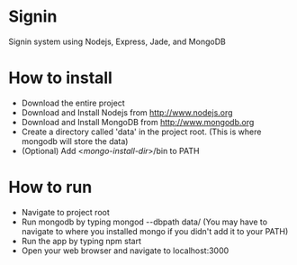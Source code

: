 Signin
======

Signin system using Nodejs, Express, Jade, and MongoDB

How to install
==============
* Download the entire project
* Download and Install Nodejs from http://www.nodejs.org
* Download and Install MongoDB from http://www.mongodb.org
* Create a directory called 'data' in the project root. (This is where mongodb will store the data)
* (Optional) Add <*mongo-install-dir*>/bin to PATH

How to run
==========
* Navigate to project root
* Run mongodb by typing mongod --dbpath data/ (You may have to navigate to where you installed mongo if you didn't add it to your PATH)
* Run the app by typing npm start
* Open your web browser and navigate to localhost:3000

